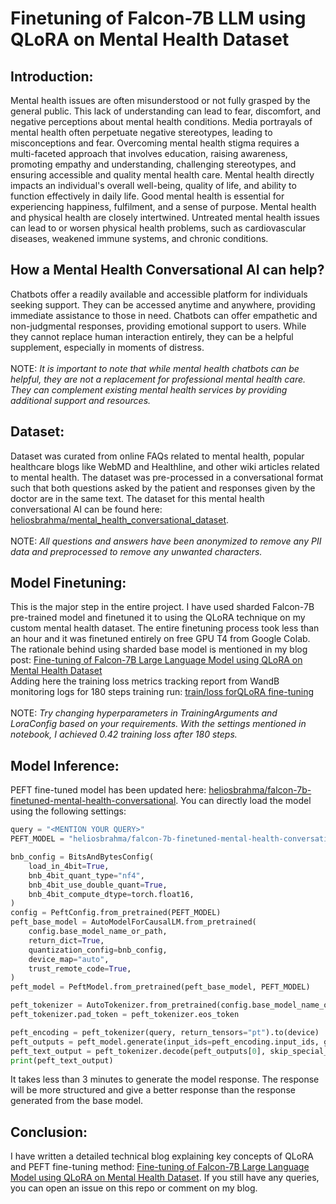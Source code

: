 # Finetuning of Falcon-7B LLM using QLoRA on Mental Health Dataset

## Introduction:
Mental health issues are often misunderstood or not fully grasped by the general public. This lack of understanding can lead to fear, discomfort, and negative perceptions about mental health conditions. Media portrayals of mental health often perpetuate negative stereotypes, leading to misconceptions and fear. Overcoming mental health stigma requires a multi-faceted approach that involves education, raising awareness, promoting empathy and understanding, challenging stereotypes, and ensuring accessible and quality mental health care.
Mental health directly impacts an individual's overall well-being, quality of life, and ability to function effectively in daily life. Good mental health is essential for experiencing happiness, fulfilment, and a sense of purpose. Mental health and physical health are closely intertwined. Untreated mental health issues can lead to or worsen physical health problems, such as cardiovascular diseases, weakened immune systems, and chronic conditions.

## How a Mental Health Conversational AI can help?
Chatbots offer a readily available and accessible platform for individuals seeking support. They can be accessed anytime and anywhere, providing immediate assistance to those in need. Chatbots can offer empathetic and non-judgmental responses, providing emotional support to users. While they cannot replace human interaction entirely, they can be a helpful supplement, especially in moments of distress.<br><br>
NOTE: _It is important to note that while mental health chatbots can be helpful, they are not a replacement for professional mental health care. They can complement existing mental health services by providing additional support and resources._

## Dataset:
Dataset was curated from online FAQs related to mental health, popular healthcare blogs like WebMD and Healthline, and other wiki articles related to mental health. The dataset was pre-processed in a conversational format such that both questions asked by the patient and responses given by the doctor are in the same text. The dataset for this mental health conversational AI can be found here: [heliosbrahma/mental_health_conversational_dataset](https://huggingface.co/datasets/heliosbrahma/mental_health_conversational_dataset).<br><br>
NOTE: _All questions and answers have been anonymized to remove any PII data and preprocessed to remove any unwanted characters._

## Model Finetuning:
This is the major step in the entire project. I have used sharded Falcon-7B pre-trained model and finetuned it to using the QLoRA technique on my custom mental health dataset. The entire finetuning process took less than an hour and it was finetuned entirely on free GPU T4 from Google Colab.
The rationale behind using sharded base model is mentioned in my blog post: [Fine-tuning of Falcon-7B Large Language Model using QLoRA on Mental Health Dataset](https://medium.com/@iamarunbrahma/fine-tuning-of-falcon-7b-large-language-model-using-qlora-on-mental-health-dataset-aa290eb6ec85)<br>
Adding here the training loss metrics tracking report from WandB monitoring logs for 180 steps training run: [train/loss forQLoRA fine-tuning](https://api.wandb.ai/links/heliosbrahma/j3c2w00t) <br><br>
NOTE: _Try changing hyperparameters in TrainingArguments and LoraConfig based on your requirements. With the settings mentioned in notebook, I achieved 0.42 training loss after 180 steps._

## Model Inference:
PEFT fine-tuned model has been updated here: [heliosbrahma/falcon-7b-finetuned-mental-health-conversational](https://huggingface.co/heliosbrahma/falcon-7b-finetuned-mental-health-conversational). You can directly load the model using the following settings:<br>
```python
query = "<MENTION YOUR QUERY>"
PEFT_MODEL = "heliosbrahma/falcon-7b-finetuned-mental-health-conversational"

bnb_config = BitsAndBytesConfig(
    load_in_4bit=True,
    bnb_4bit_quant_type="nf4",
    bnb_4bit_use_double_quant=True,
    bnb_4bit_compute_dtype=torch.float16,
)
config = PeftConfig.from_pretrained(PEFT_MODEL)
peft_base_model = AutoModelForCausalLM.from_pretrained(
    config.base_model_name_or_path,
    return_dict=True,
    quantization_config=bnb_config,
    device_map="auto",
    trust_remote_code=True,
)
peft_model = PeftModel.from_pretrained(peft_base_model, PEFT_MODEL)

peft_tokenizer = AutoTokenizer.from_pretrained(config.base_model_name_or_path)
peft_tokenizer.pad_token = peft_tokenizer.eos_token

peft_encoding = peft_tokenizer(query, return_tensors="pt").to(device)
peft_outputs = peft_model.generate(input_ids=peft_encoding.input_ids, generation_config=GenerationConfig(max_new_tokens=200, pad_token_id = peft_tokenizer.eos_token_id, eos_token_id = peft_tokenizer.eos_token_id, attention_mask = peft_encoding.attention_mask, temperature=0.7, top_p=0.7, num_return_sequences=1,))
peft_text_output = peft_tokenizer.decode(peft_outputs[0], skip_special_tokens=True)
print(peft_text_output)
```
It takes less than 3 minutes to generate the model response. The response will be more structured and give a better response than the response generated from the base model.

## Conclusion:
I have written a detailed technical blog explaining key concepts of QLoRA and PEFT fine-tuning method: [Fine-tuning of Falcon-7B Large Language Model using QLoRA on Mental Health Dataset](https://medium.com/@iamarunbrahma/fine-tuning-of-falcon-7b-large-language-model-using-qlora-on-mental-health-dataset-aa290eb6ec85). If you still have any queries, you can open an issue on this repo or comment on my blog.
